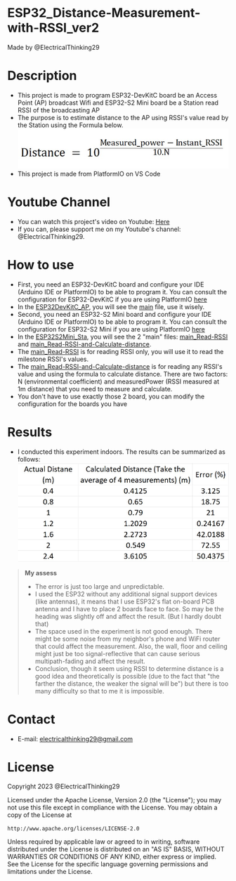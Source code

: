 # ESP32_Distance-Measurement-with-RSSI_ver2
Made by @ElectricalThinking29

# Description
+ This project is made to program ESP32-DevKitC board be an Access Point (AP) broadcast Wifi and ESP32-S2 Mini board be a Station read RSSI of the broadcasting AP
+ The purpose is to estimate distance to the AP using RSSI's value read by the Station using the Formula below.
  ![Formula using RSSI's Value to calculate distance between AP and Station](img/formula.jpg)
+ This project is made from PlatformIO on VS Code

# Youtube Channel
+ You can watch this project's video on Youtube: [Here](https://youtu.be/N62Irjk3XK8)
+ If you can, please support me on my Youtube's channel: @ElectricalThinking29.

# How to use
+ First, you need an ESP32-DevKitC board and configure your IDE (Arduino IDE or PlatformIO) to be able to program it. You can consult the configuration for ESP32-DevKitC if you are using PlatformIO [here](ESP32DevKitC_AP/platformio.ini)
+ In the [ESP32DevKitC_AP](ESP32DevKitC_AP), you will see the [main](ESP32DevKitC_AP/main.cpp) file, use it wisely.
+ Second, you need an ESP32-S2 Mini board and configure your IDE (Arduino IDE or PlatformIO) to be able to program it. You can consult the configuration for ESP32-S2 Mini if you are using PlatformIO [here](ESP32S2Mini_Sta/platformio.ini)
+ In the [ESP32S2Mini_Sta](ESP32S2Mini_Sta), you will see the 2 "main" files: [main_Read-RSSI](ESP32S2Mini_Sta/main_Read-RSSI.cpp) and [main_Read-RSSI-and-Calculate-distance](ESP32S2Mini_Sta/main_Read-RSSI-and-Calculate-distance.cpp).
+ The [main_Read-RSSI](ESP32S2Mini_Sta/main_Read-RSSI.cpp) is for reading RSSI only, you will use it to read the milestone RSSI's values.
+ The [main_Read-RSSI-and-Calculate-distance](ESP32S2Mini_Sta/main_Read-RSSI-and-Calculate-distance.cpp) is for reading any RSSI's value and using the formula to calculate distance. There are two factors: N (environmental coefficient) and measuredPower (RSSI measured at 1m distance) that you need to measure and calculate.
+ You don't have to use exactly those 2 board, you can modify the configuration for the boards you have

# Results
+ I conducted this experiment indoors. The results can be summarized as follows:
 ![Table of result measuring distance using RSSI](img/result.jpg)

> **My assess**
> + The error is just too large and unpredictable.
> + I used the ESP32 without any additional signal support devices (like antennas), it means that I use ESP32's flat on-board PCB antenna and I have to place 2 boards face to face. So may be the heading was slightly off and affect the result. (But I hardly doubt that)
> + The space used in the experiment is not good enough. There might be some noise from my neighbor's phone and WiFi router that could affect the measurement. Also, the wall, floor and ceiling might just be too signal-reflective that can cause serious multipath-fading and affect the result.
> + Conclusion, though it seem using RSSI to determine distance is a good idea and theoretically is possible (due to the fact that "the farther the distance, the weaker the signal will be") but there is too many difficulty so that to me it is impossible.

# Contact
+ E-mail: electricalthinking29@gmail.com

# License
Copyright 2023 @ElectricalThinking29

Licensed under the Apache License, Version 2.0 (the "License");
you may not use this file except in compliance with the License.
You may obtain a copy of the License at

    http://www.apache.org/licenses/LICENSE-2.0

Unless required by applicable law or agreed to in writing, software
distributed under the License is distributed on an "AS IS" BASIS,
WITHOUT WARRANTIES OR CONDITIONS OF ANY KIND, either express or implied.
See the License for the specific language governing permissions and
limitations under the License.
